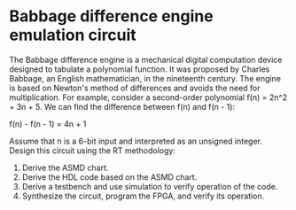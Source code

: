 # Babbage difference engine emulation circuit
The Babbage difference engine is a mechanical digital computation device designed to tabulate a polynomial function. It was proposed by Charles Babbage, an English mathematician, in the nineteenth century. The engine is based on Newton's method of differences and avoids the need for multiplication. For example, consider a second-order polynomial f(n) = 2n^2 + 3n + 5. We can find the difference between f(n) and f(n - 1):

f(n) - f(n - 1) = 4n + 1

Assume that n is a 6-bit input and interpreted as an unsigned integer. Design this circuit using the RT methodology:

1. Derive the ASMD chart.2. Derive the HDL code based on the ASMD chart.3. Derive a testbench and use simulation to verify operation of the code.4. Synthesize the circuit, program the FPGA, and verify its operation.